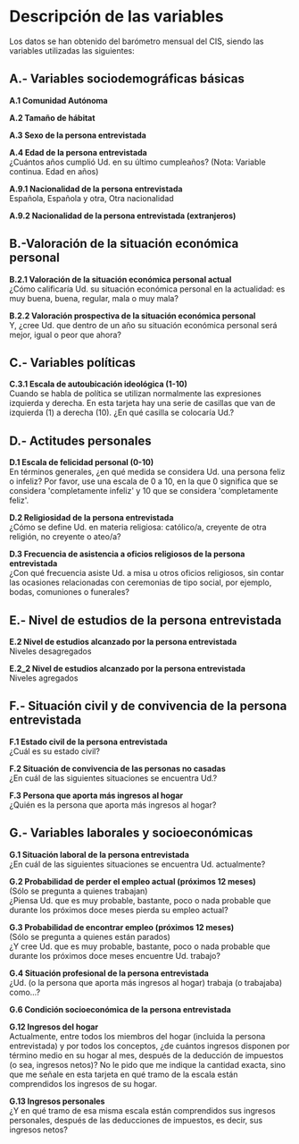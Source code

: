 # Descripción de las variables

Los datos se han obtenido del barómetro mensual del CIS, siendo las variables utilizadas las siguientes:

## A.- Variables sociodemográficas básicas

**A.1 Comunidad Autónoma**

**A.2 Tamaño de hábitat**

**A.3 Sexo de la persona entrevistada**

**A.4 Edad de la persona entrevistada**  
¿Cuántos años cumplió Ud. en su último cumpleaños? (Nota: Variable continua. Edad en años) 

**A.9.1 Nacionalidad de la persona entrevistada**  
Española, Española y otra, Otra nacionalidad

**A.9.2 Nacionalidad de la persona entrevistada (extranjeros)**


## B.-Valoración de la situación económica personal

**B.2.1 Valoración de la situación económica personal actual**  
¿Cómo calificaría Ud. su situación económica personal en la actualidad: es muy buena, buena, regular, mala o muy mala?

**B.2.2 Valoración prospectiva de la situación económica personal**  
Y, ¿cree Ud. que dentro de un año su situación económica personal será mejor, igual o peor que ahora?


## C.- Variables políticas

**C.3.1 Escala de autoubicación ideológica (1-10)**  
Cuando se habla de política se utilizan normalmente las expresiones izquierda y derecha. En esta tarjeta hay una serie de casillas que van de izquierda (1) a derecha (10). ¿En qué casilla se colocaría Ud.?


## D.- Actitudes personales

**D.1 Escala de felicidad personal (0-10)**  
En términos generales, ¿en qué medida se considera Ud. una persona feliz o infeliz? Por favor, use una escala de 0 a 10, en la que 0 significa que se considera 'completamente infeliz' y 10 que se considera 'completamente feliz'.

**D.2 Religiosidad de la persona entrevistada**  
¿Cómo se define Ud. en materia religiosa: católico/a, creyente de otra religión, no creyente o ateo/a? 

**D.3 Frecuencia de asistencia a oficios religiosos de la persona entrevistada**  
¿Con qué frecuencia asiste Ud. a misa u otros oficios religiosos, sin contar las ocasiones relacionadas con ceremonias de tipo social, por ejemplo, bodas, comuniones o funerales? 


## E.- Nivel de estudios de la persona entrevistada

**E.2 Nivel de estudios alcanzado por la persona entrevistada**  
Niveles desagregados

**E.2_2 Nivel de estudios alcanzado por la persona entrevistada**  
Niveles agregados


## F.- Situación civil y de convivencia de la persona entrevistada
**F.1 Estado civil de la persona entrevistada**  
¿Cuál es su estado civil? 

**F.2 Situación de convivencia de las personas no casadas**  
¿En cuál de las siguientes situaciones se encuentra Ud.? 

**F.3 Persona que aporta más ingresos al hogar**  
¿Quién es la persona que aporta más ingresos al hogar?


## G.- Variables laborales y socioeconómicas

**G.1 Situación laboral de la persona entrevistada**  
¿En cuál de las siguientes situaciones se encuentra Ud. actualmente?

**G.2 Probabilidad de perder el empleo actual (próximos 12 meses)**  
(Sólo se pregunta a quienes trabajan)  
¿Piensa Ud. que es muy probable, bastante, poco o nada probable que durante los próximos doce meses pierda su empleo actual?

**G.3 Probabilidad de encontrar empleo (próximos 12 meses)**  
(Sólo se pregunta a quienes están parados)  
¿Y cree Ud. que es muy probable, bastante, poco o nada probable que durante los próximos doce meses encuentre Ud. trabajo? 

**G.4 Situación profesional de la persona entrevistada**  
¿Ud. (o la persona que aporta más ingresos al hogar) trabaja (o trabajaba) como...?

**G.6 Condición socioeconómica de la persona entrevistada**

**G.12 Ingresos del hogar**  
Actualmente, entre todos los miembros del hogar (incluida la persona entrevistada) y por todos los conceptos, ¿de cuántos ingresos disponen por término medio en su hogar al mes, después de la deducción de impuestos (o sea, ingresos netos)? No le pido que me indique la cantidad exacta, sino que me señale en esta tarjeta en qué tramo de la escala están comprendidos los ingresos de su hogar.

**G.13 Ingresos personales**  
¿Y en qué tramo de esa misma escala están comprendidos sus ingresos personales, después de las deducciones de impuestos, es decir, sus ingresos netos?